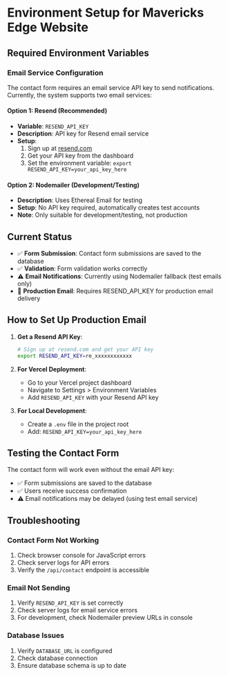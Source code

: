 # Environment Setup for Mavericks Edge Website

## Required Environment Variables

### Email Service Configuration

The contact form requires an email service API key to send notifications. Currently, the system supports two email services:

#### Option 1: Resend (Recommended)
- **Variable**: `RESEND_API_KEY`
- **Description**: API key for Resend email service
- **Setup**: 
  1. Sign up at [resend.com](https://resend.com)
  2. Get your API key from the dashboard
  3. Set the environment variable: `export RESEND_API_KEY=your_api_key_here`

#### Option 2: Nodemailer (Development/Testing)
- **Description**: Uses Ethereal Email for testing
- **Setup**: No API key required, automatically creates test accounts
- **Note**: Only suitable for development/testing, not production

## Current Status

- ✅ **Form Submission**: Contact form submissions are saved to the database
- ✅ **Validation**: Form validation works correctly
- ⚠️ **Email Notifications**: Currently using Nodemailer fallback (test emails only)
- 🔧 **Production Email**: Requires RESEND_API_KEY for production email delivery

## How to Set Up Production Email

1. **Get a Resend API Key**:
   ```bash
   # Sign up at resend.com and get your API key
   export RESEND_API_KEY=re_xxxxxxxxxxxx
   ```

2. **For Vercel Deployment**:
   - Go to your Vercel project dashboard
   - Navigate to Settings > Environment Variables
   - Add `RESEND_API_KEY` with your Resend API key

3. **For Local Development**:
   - Create a `.env` file in the project root
   - Add: `RESEND_API_KEY=your_api_key_here`

## Testing the Contact Form

The contact form will work even without the email API key:
- ✅ Form submissions are saved to the database
- ✅ Users receive success confirmation
- ⚠️ Email notifications may be delayed (using test email service)

## Troubleshooting

### Contact Form Not Working
1. Check browser console for JavaScript errors
2. Check server logs for API errors
3. Verify the `/api/contact` endpoint is accessible

### Email Not Sending
1. Verify `RESEND_API_KEY` is set correctly
2. Check server logs for email service errors
3. For development, check Nodemailer preview URLs in console

### Database Issues
1. Verify `DATABASE_URL` is configured
2. Check database connection
3. Ensure database schema is up to date 